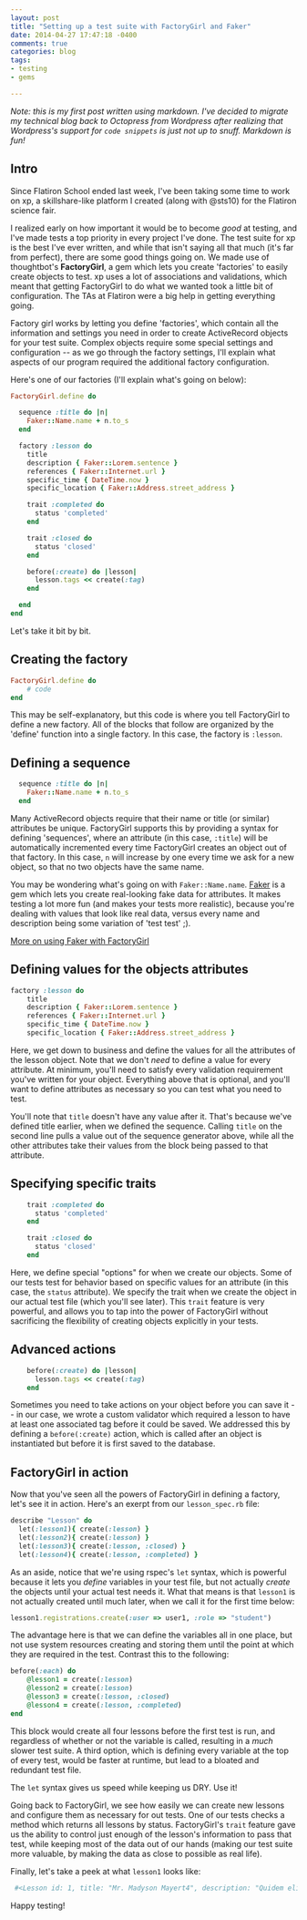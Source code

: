 ```yaml
---
layout: post
title: "Setting up a test suite with FactoryGirl and Faker"
date: 2014-04-27 17:47:18 -0400
comments: true
categories: blog
tags:
- testing
- gems

---
```


*Note: this is my first post written using markdown. I've decided to migrate my technical blog back to Octopress from Wordpress after realizing that Wordpress's support for `code snippets` is just not up to snuff. Markdown is fun!*

## Intro

Since Flatiron School ended last week, I've been taking some time to work on xp, a skillshare-like platform I created (along with @sts10) for the Flatiron science fair.

I realized early on how important it would be to become *good* at testing, and I've made tests a top priority in every project I've done. The test suite for xp is the best I've ever written, and while that isn't saying all that much (it's far from perfect), there are some good things going on. We made use of thoughtbot's **FactoryGirl**, a gem which lets you create 'factories' to easily create objects to test. xp uses a lot of associations and validations, which meant that getting FactoryGirl to do what we wanted took a little bit of configuration. The TAs at Flatiron were a big help in getting everything going.

Factory girl works by letting you define 'factories', which contain all the information and settings you need in order to create ActiveRecord objects for your test suite. Complex objects require some special settings and configuration -- as we go through the factory settings, I'll explain what aspects of our program required the additional factory configuration.

<!--more-->

Here's one of our factories (I'll explain what's going on below):

```ruby
FactoryGirl.define do

  sequence :title do |n|
    Faker::Name.name + n.to_s
  end

  factory :lesson do
    title
    description { Faker::Lorem.sentence }
    references { Faker::Internet.url }
    specific_time { DateTime.now }
    specific_location { Faker::Address.street_address }

    trait :completed do
      status 'completed'
    end

    trait :closed do
      status 'closed'
    end

    before(:create) do |lesson|
      lesson.tags << create(:tag)
    end

  end
end
```
Let's take it bit by bit.

## Creating the factory

```ruby
FactoryGirl.define do
	# code
end
```
This may be self-explanatory, but this code is where you tell FactoryGirl to define a new factory. All of the blocks that follow are organized by the 'define' function into a single factory. In this case, the factory is `:lesson`.

## Defining a sequence

```ruby
  sequence :title do |n|
    Faker::Name.name + n.to_s
  end
```

Many ActiveRecord objects require that their name or title (or similar) attributes be unique. FactoryGirl supports this by providing a syntax for defining 'sequences', where an attribute (in this case, `:title`) will be automatically incremented every time FactoryGirl creates an object out of that factory. In this case, `n` will increase by one every time we ask for a new object, so that no two objects have the same name.

You may be wondering what's going on with `Faker::Name.name`. [Faker](https://github.com/stympy/faker) is a gem which lets you create real-looking fake data for attributes. It makes testing a lot more fun (and makes your tests more realistic), because you're dealing with values that look like real data, versus every name and description being some variation of 'test test' ;).

[More on using Faker with FactoryGirl](http://objectliteral.blogspot.com/2009/07/make-faker-work-with-factory-girl.html)

## Defining values for the objects attributes

```ruby
factory :lesson do
    title
    description { Faker::Lorem.sentence }
    references { Faker::Internet.url }
    specific_time { DateTime.now }
    specific_location { Faker::Address.street_address }
```

Here, we get down to business and define the values for all the attributes of the lesson object. Note that we don't *need* to define a value for every attribute. At minimum, you'll need to satisfy every validation requirement you've written for your object. Everything above that is optional, and you'll want to define attributes as necessary so you can test what you need to test.

You'll note that `title` doesn't have any value after it. That's because we've defined title earlier, when we defined the sequence. Calling `title` on the second line pulls a value out of the sequence generator above, while all the other attributes take their values from the block being passed to that attribute.

## Specifying specific traits

```ruby
    trait :completed do
      status 'completed'
    end

    trait :closed do
      status 'closed'
    end
```
Here, we define special "options" for when we create our objects. Some of our tests test for behavior based on specific values for an attribute (in this case, the `status` attribute). We specify the trait when we create the object in our actual test file (which you'll see later). This `trait` feature is very powerful, and allows you to tap into the power of FactoryGirl without sacrificing the flexibility of creating objects explicitly in your tests.

## Advanced actions
```ruby
    before(:create) do |lesson|
      lesson.tags << create(:tag)
    end
```

Sometimes you need to take actions on your object before you can save it -- in our case, we wrote a custom validator which required a lesson to have at least one associated tag before it could be saved. We addressed this by defining a `before(:create)` action, which is called after an object is instantiated but before it is first saved to the database.

## FactoryGirl in action
Now that you've seen all the powers of FactoryGirl in defining a factory, let's see it in action. Here's an exerpt from our `lesson_spec.rb` file:

```ruby
describe "Lesson" do
  let(:lesson1){ create(:lesson) }
  let(:lesson2){ create(:lesson) }
  let(:lesson3){ create(:lesson, :closed) }
  let(:lesson4){ create(:lesson, :completed) }
```
As an aside, notice that we're using rspec's `let` syntax, which is powerful because it lets you *define* variables in your test file, but not actually *create* the objects until your actual test needs it. What that means is that `lesson1` is not actually created until much later, when we call it for the first time below:

```ruby
lesson1.registrations.create(:user => user1, :role => "student")
```
The advantage here is that we can define the variables all in one place, but not use system resources creating and storing them until the point at which they are required in the test. Contrast this to the following:

```ruby
before(:each) do
	@lesson1 = create(:lesson)
	@lesson2 = create(:lesson)
	@lesson3 = create(:lesson, :closed)
	@lesson4 = create(:lesson, :completed)
end
```
This block would create all four lessons before the first test is run, and regardless of whether or not the variable is called, resulting in a *much* slower test suite. A third option, which is defining every variable at the top of every test, would be faster at runtime, but lead to a bloated and redundant test file.

The `let` syntax gives us speed while keeping us DRY. Use it!

Going back to FactoryGirl, we see how easily we can create new lessons and configure them as necessary for out tests. One of our tests checks a method which returns all lessons by status. FactoryGirl's `trait` feature gave us the ability to control just enough of the lesson's information to pass that test, while keeping most of the data out of our hands (making our test suite more valuable, by making the data as close to possible as real life).

Finally, let's take a peek at what `lesson1` looks like:

```ruby
 #<Lesson id: 1, title: "Mr. Madyson Mayert4", description: "Quidem eligendi non laboriosam ratione ipsam labor...", references: "http://bernhard.net/izaiah", created_at: "2014-04-27 22:54:56", updated_at: "2014-04-27 22:54:56", specific_time: "2014-04-27 22:54:56", specific_location: "60691 Milan Trail", status: "open", slug: "mr.-madyson-mayert4">
```

Happy testing!